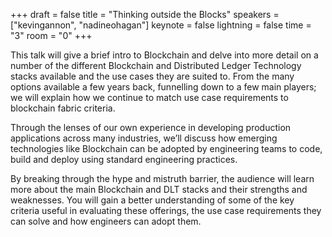 +++
draft = false
title = "Thinking outside the Blocks"
speakers = ["kevingannon", "nadineohagan"]
keynote = false
lightning = false
time = "3"
room = "0"
+++

This talk will give a brief intro to Blockchain and delve into more detail on a number of the different Blockchain and Distributed Ledger Technology stacks available and the use cases they are suited to. From the many options available a few years back, funnelling down to a few main players; we will explain how we continue to match use case requirements to blockchain fabric criteria.

Through the lenses of our own experience in developing production applications across many industries, we’ll discuss how emerging technologies like Blockchain can be adopted by engineering teams to code, build and deploy using standard engineering practices.

By breaking through the hype and mistruth barrier, the audience will learn more about the main Blockchain and DLT stacks and their strengths and weaknesses. You will gain a better understanding of some of the key criteria useful in evaluating these offerings, the use case requirements they can solve and how engineers can adopt them.